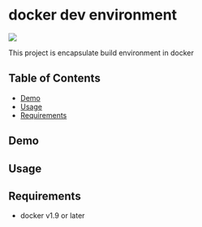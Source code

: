 # docker dev environment
[![](https://img.shields.io/badge/License-MIT-blue.svg?style=flat-square)](https://yuu3.github.io/license/mit.md)

This project is encapsulate build environment in docker

## Table of Contents
  * [Demo](#demo)
  * [Usage](#usage)
  * [Requirements](#requirements)

## Demo

## Usage

## Requirements
* docker v1.9 or later
